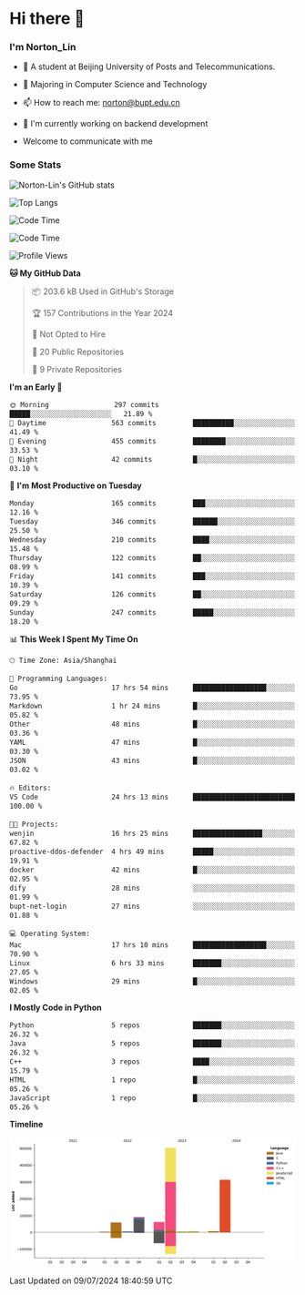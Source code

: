 
# Hi there 👋

### I'm Norton_Lin
- 🏫 A student at Beijing University of Posts and Telecommunications.
- 🌱 Majoring in Computer Science and Technology
- 📫 How to reach me: norton@bupt.edu.cn
- 🌱 I'm currently working on backend development

- Welcome to communicate with me

### Some Stats
![Norton-Lin's GitHub stats](https://github-readme-stats.vercel.app/api?username=Norton-Lin&count_private=true&show_icons=true&theme=radical)

![Top Langs](https://github-readme-stats.vercel.app/api/top-langs/?username=Norton-Lin&langs_count=10&layout=compact)

![Code Time](https://github-readme-stats.vercel.app/api/wakatime?username=Norton_Lin)

<!--START_SECTION:waka-->
![Code Time](http://img.shields.io/badge/Code%20Time-715%20hrs%208%20mins-blue)

![Profile Views](http://img.shields.io/badge/Profile%20Views-35-blue)

**🐱 My GitHub Data** 

> 📦 203.6 kB Used in GitHub's Storage 
 > 
> 🏆 157 Contributions in the Year 2024
 > 
> 🚫 Not Opted to Hire
 > 
> 📜 20 Public Repositories 
 > 
> 🔑 9 Private Repositories 
 > 
**I'm an Early 🐤** 

```text
🌞 Morning                297 commits         █████░░░░░░░░░░░░░░░░░░░░   21.89 % 
🌆 Daytime                563 commits         ██████████░░░░░░░░░░░░░░░   41.49 % 
🌃 Evening                455 commits         ████████░░░░░░░░░░░░░░░░░   33.53 % 
🌙 Night                  42 commits          █░░░░░░░░░░░░░░░░░░░░░░░░   03.10 % 
```
📅 **I'm Most Productive on Tuesday** 

```text
Monday                   165 commits         ███░░░░░░░░░░░░░░░░░░░░░░   12.16 % 
Tuesday                  346 commits         ██████░░░░░░░░░░░░░░░░░░░   25.50 % 
Wednesday                210 commits         ████░░░░░░░░░░░░░░░░░░░░░   15.48 % 
Thursday                 122 commits         ██░░░░░░░░░░░░░░░░░░░░░░░   08.99 % 
Friday                   141 commits         ███░░░░░░░░░░░░░░░░░░░░░░   10.39 % 
Saturday                 126 commits         ██░░░░░░░░░░░░░░░░░░░░░░░   09.29 % 
Sunday                   247 commits         █████░░░░░░░░░░░░░░░░░░░░   18.20 % 
```


📊 **This Week I Spent My Time On** 

```text
🕑︎ Time Zone: Asia/Shanghai

💬 Programming Languages: 
Go                       17 hrs 54 mins      ██████████████████░░░░░░░   73.95 % 
Markdown                 1 hr 24 mins        █░░░░░░░░░░░░░░░░░░░░░░░░   05.82 % 
Other                    48 mins             █░░░░░░░░░░░░░░░░░░░░░░░░   03.36 % 
YAML                     47 mins             █░░░░░░░░░░░░░░░░░░░░░░░░   03.30 % 
JSON                     43 mins             █░░░░░░░░░░░░░░░░░░░░░░░░   03.02 % 

🔥 Editors: 
VS Code                  24 hrs 13 mins      █████████████████████████   100.00 % 

🐱‍💻 Projects: 
wenjin                   16 hrs 25 mins      █████████████████░░░░░░░░   67.82 % 
proactive-ddos-defender  4 hrs 49 mins       █████░░░░░░░░░░░░░░░░░░░░   19.91 % 
docker                   42 mins             █░░░░░░░░░░░░░░░░░░░░░░░░   02.95 % 
dify                     28 mins             ░░░░░░░░░░░░░░░░░░░░░░░░░   01.99 % 
bupt-net-login           27 mins             ░░░░░░░░░░░░░░░░░░░░░░░░░   01.88 % 

💻 Operating System: 
Mac                      17 hrs 10 mins      ██████████████████░░░░░░░   70.90 % 
Linux                    6 hrs 33 mins       ███████░░░░░░░░░░░░░░░░░░   27.05 % 
Windows                  29 mins             █░░░░░░░░░░░░░░░░░░░░░░░░   02.05 % 
```

**I Mostly Code in Python** 

```text
Python                   5 repos             ███████░░░░░░░░░░░░░░░░░░   26.32 % 
Java                     5 repos             ███████░░░░░░░░░░░░░░░░░░   26.32 % 
C++                      3 repos             ████░░░░░░░░░░░░░░░░░░░░░   15.79 % 
HTML                     1 repo              █░░░░░░░░░░░░░░░░░░░░░░░░   05.26 % 
JavaScript               1 repo              █░░░░░░░░░░░░░░░░░░░░░░░░   05.26 % 
```



**Timeline**

![Lines of Code chart](https://raw.githubusercontent.com/Norton-Lin/Norton-Lin/main/assets/bar_graph.png)


 Last Updated on 09/07/2024 18:40:59 UTC
<!--END_SECTION:waka-->
